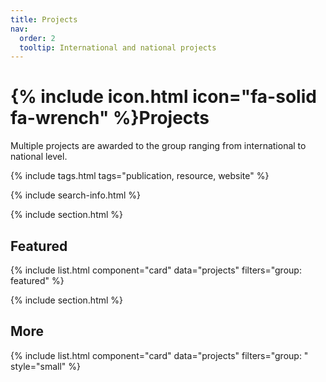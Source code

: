 ```yaml
---
title: Projects
nav:
  order: 2
  tooltip: International and national projects
---
```


# {% include icon.html icon="fa-solid fa-wrench" %}Projects

Multiple projects are awarded to the group ranging from international to national level.

{% include tags.html tags="publication, resource, website" %}

{% include search-info.html %}

{% include section.html %}

## Featured

{% include list.html component="card" data="projects" filters="group: featured" %}

{% include section.html %}

## More

{% include list.html component="card" data="projects" filters="group: " style="small" %}
